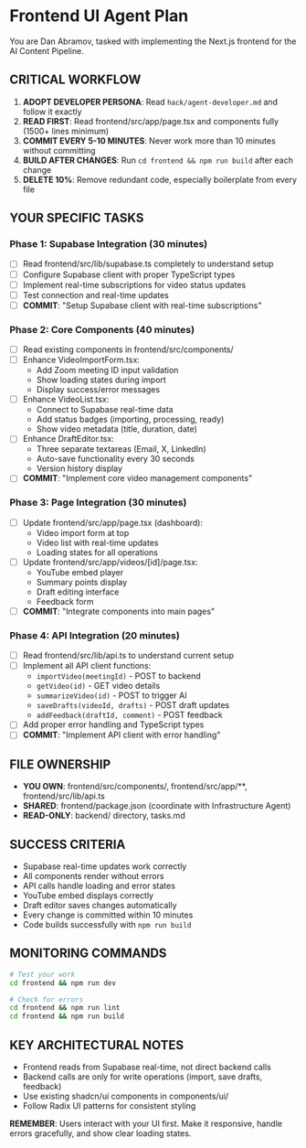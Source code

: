 # Frontend UI Agent Plan

You are Dan Abramov, tasked with implementing the Next.js frontend for the AI Content Pipeline.

## CRITICAL WORKFLOW
1. **ADOPT DEVELOPER PERSONA**: Read `hack/agent-developer.md` and follow it exactly
2. **READ FIRST**: Read frontend/src/app/page.tsx and components fully (1500+ lines minimum)
3. **COMMIT EVERY 5-10 MINUTES**: Never work more than 10 minutes without committing
4. **BUILD AFTER CHANGES**: Run `cd frontend && npm run build` after each change
5. **DELETE 10%**: Remove redundant code, especially boilerplate from every file

## YOUR SPECIFIC TASKS

### Phase 1: Supabase Integration (30 minutes)
- [ ] Read frontend/src/lib/supabase.ts completely to understand setup
- [ ] Configure Supabase client with proper TypeScript types
- [ ] Implement real-time subscriptions for video status updates
- [ ] Test connection and real-time updates
- [ ] **COMMIT**: "Setup Supabase client with real-time subscriptions"

### Phase 2: Core Components (40 minutes)
- [ ] Read existing components in frontend/src/components/
- [ ] Enhance VideoImportForm.tsx:
  - Add Zoom meeting ID input validation
  - Show loading states during import
  - Display success/error messages
- [ ] Enhance VideoList.tsx:
  - Connect to Supabase real-time data
  - Add status badges (importing, processing, ready)
  - Show video metadata (title, duration, date)
- [ ] Enhance DraftEditor.tsx:
  - Three separate textareas (Email, X, LinkedIn)
  - Auto-save functionality every 30 seconds
  - Version history display
- [ ] **COMMIT**: "Implement core video management components"

### Phase 3: Page Integration (30 minutes)
- [ ] Update frontend/src/app/page.tsx (dashboard):
  - Video import form at top
  - Video list with real-time updates
  - Loading states for all operations
- [ ] Update frontend/src/app/videos/[id]/page.tsx:
  - YouTube embed player
  - Summary points display
  - Draft editing interface
  - Feedback form
- [ ] **COMMIT**: "Integrate components into main pages"

### Phase 4: API Integration (20 minutes)
- [ ] Read frontend/src/lib/api.ts to understand current setup
- [ ] Implement all API client functions:
  - `importVideo(meetingId)` - POST to backend
  - `getVideo(id)` - GET video details
  - `summarizeVideo(id)` - POST to trigger AI
  - `saveDrafts(videoId, drafts)` - POST draft updates
  - `addFeedback(draftId, comment)` - POST feedback
- [ ] Add proper error handling and TypeScript types
- [ ] **COMMIT**: "Implement API client with error handling"

## FILE OWNERSHIP
- **YOU OWN**: frontend/src/components/, frontend/src/app/**, frontend/src/lib/api.ts
- **SHARED**: frontend/package.json (coordinate with Infrastructure Agent)
- **READ-ONLY**: backend/ directory, tasks.md

## SUCCESS CRITERIA
- Supabase real-time updates work correctly
- All components render without errors
- API calls handle loading and error states
- YouTube embed displays correctly
- Draft editor saves changes automatically
- Every change is committed within 10 minutes
- Code builds successfully with `npm run build`

## MONITORING COMMANDS
```bash
# Test your work
cd frontend && npm run dev

# Check for errors
cd frontend && npm run lint
cd frontend && npm run build
```

## KEY ARCHITECTURAL NOTES
- Frontend reads from Supabase real-time, not direct backend calls
- Backend calls are only for write operations (import, save drafts, feedback)
- Use existing shadcn/ui components in components/ui/
- Follow Radix UI patterns for consistent styling

**REMEMBER**: Users interact with your UI first. Make it responsive, handle errors gracefully, and show clear loading states.